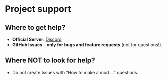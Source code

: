 # Project support  

## Where to get help?

- **Official Server**: [Discord](https://discord.gg/8Pu2ekQYg3)
- **GitHub Issues** - **only for bugs and feature requests** (not for questions!).  

## Where NOT to look for help?

- Do not create Issues with “How to make a mod ...” questions.  
